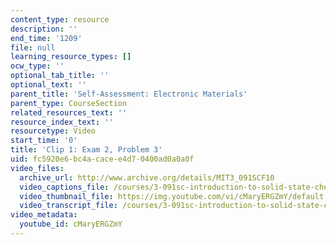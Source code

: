 ```yaml
---
content_type: resource
description: ''
end_time: '1209'
file: null
learning_resource_types: []
ocw_type: ''
optional_tab_title: ''
optional_text: ''
parent_title: 'Self-Assessment: Electronic Materials'
parent_type: CourseSection
related_resources_text: ''
resource_index_text: ''
resourcetype: Video
start_time: '0'
title: 'Clip 1: Exam 2, Problem 3'
uid: fc5920e6-bc4a-cace-e4d7-0400ad0a0a0f
video_files:
  archive_url: http://www.archive.org/details/MIT3_091SCF10
  video_captions_file: /courses/3-091sc-introduction-to-solid-state-chemistry-fall-2010/d2a3dd7cce2653fab011f2d01bfe78b7_cMaryERGZmY.vtt
  video_thumbnail_file: https://img.youtube.com/vi/cMaryERGZmY/default.jpg
  video_transcript_file: /courses/3-091sc-introduction-to-solid-state-chemistry-fall-2010/a17d806b663c0583557440af9613e99b_cMaryERGZmY.pdf
video_metadata:
  youtube_id: cMaryERGZmY
---
```

